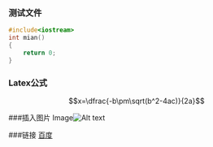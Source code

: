 ### 测试文件

```c++
#include<iostream>
int mian()
{
    return 0;
}
```

### Latex公式
$$x=\dfrac{-b\pm\sqrt(b^2-4ac)}{2a}$$

###插入图片
Image![Alt text](./dog.jpg)

###链接
[百度](www.baidu.com)